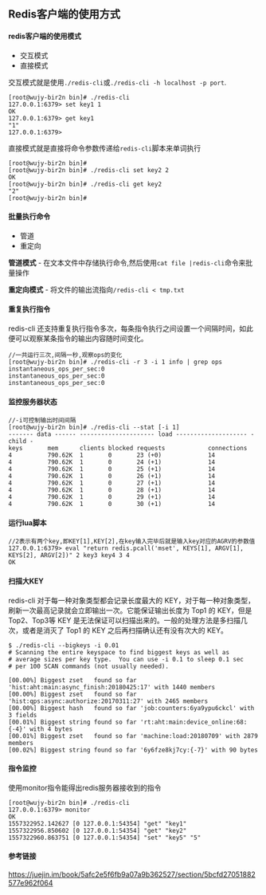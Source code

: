## Redis客户端的使用方式

#### redis客户端的使用模式

+ 交互模式
+ 直接模式

交互模式就是使用`./redis-cli`或`./redis-cli -h localhost -p port`.

```
[root@wujy-bir2n bin]# ./redis-cli
127.0.0.1:6379> set key1 1
OK
127.0.0.1:6379> get key1
"1"
127.0.0.1:6379> 
```

直接模式就是直接将命令参数传递给`redis-cli`脚本来单词执行

```
[root@wujy-bir2n bin]# 
[root@wujy-bir2n bin]# ./redis-cli set key2 2
OK
[root@wujy-bir2n bin]# ./redis-cli get key2
"2"
[root@wujy-bir2n bin]# 
```



#### 批量执行命令

+ 管道
+ 重定向

**管道模式** - 在文本文件中存储执行命令,然后使用`cat file |redis-cli`命令来批量操作

**重定向模式** - 将文件的输出流指向`/redis-cli < tmp.txt`



#### 重复执行指令

redis-cli 还支持重复执行指令多次，每条指令执行之间设置一个间隔时间，如此便可以观察某条指令的输出内容随时间变化。

```
//一共运行三次,间隔一秒,观察ops的变化
[root@wujy-bir2n bin]# ./redis-cli -r 3 -i 1 info | grep ops
instantaneous_ops_per_sec:0
instantaneous_ops_per_sec:0
instantaneous_ops_per_sec:0
```



#### 监控服务器状态

```
//-i可控制输出时间间隔
[root@wujy-bir2n bin]# ./redis-cli --stat [-i 1]
------- data ------ --------------------- load -------------------- - child -
keys       mem      clients blocked requests            connections          
4          790.62K  1       0       23 (+0)             14          
4          790.62K  1       0       24 (+1)             14          
4          790.62K  1       0       25 (+1)             14          
4          790.62K  1       0       26 (+1)             14          
4          790.62K  1       0       27 (+1)             14          
4          790.62K  1       0       28 (+1)             14          
4          790.62K  1       0       29 (+1)             14          
4          790.62K  1       0       30 (+1)             14         
```

#### 运行lua脚本

```
//2表示有两个key,即KEY[1],KEY[2],在key输入完毕后就是输入key对应的AGRV的参数值
127.0.0.1:6379> eval "return redis.pcall('mset', KEYS[1], ARGV[1], KEYS[2], ARGV[2])" 2 key3 key4 3 4
OK

```



#### 扫描大KEY

redis-cli 对于每一种对象类型都会记录长度最大的 KEY，对于每一种对象类型，刷新一次最高记录就会立即输出一次。它能保证输出长度为 Top1 的 KEY，但是 Top2、Top3等 KEY 是无法保证可以扫描出来的。一般的处理方法是多扫描几次，或者是消灭了 Top1 的 KEY 之后再扫描确认还有没有次大的 KEY。

```
$ ./redis-cli --bigkeys -i 0.01
# Scanning the entire keyspace to find biggest keys as well as
# average sizes per key type.  You can use -i 0.1 to sleep 0.1 sec
# per 100 SCAN commands (not usually needed).

[00.00%] Biggest zset   found so far 'hist:aht:main:async_finish:20180425:17' with 1440 members
[00.00%] Biggest zset   found so far 'hist:qps:async:authorize:20170311:27' with 2465 members
[00.00%] Biggest hash   found so far 'job:counters:6ya9ypu6ckcl' with 3 fields
[00.01%] Biggest string found so far 'rt:aht:main:device_online:68:{-4}' with 4 bytes
[00.01%] Biggest zset   found so far 'machine:load:20180709' with 2879 members
[00.02%] Biggest string found so far '6y6fze8kj7cy:{-7}' with 90 bytes
```



#### 指令监控

使用monitor指令能得出redis服务器接收到的指令

```
[root@wujy-bir2n bin]# ./redis-cli
127.0.0.1:6379> monitor
OK
1557322952.142627 [0 127.0.0.1:54354] "get" "key1"
1557322956.850602 [0 127.0.0.1:54354] "get" "key2"
1557322960.863751 [0 127.0.0.1:54354] "set" "key5" "5"
```



#### 参考链接

<https://juejin.im/book/5afc2e5f6fb9a07a9b362527/section/5bcfd27051882577e962f064>



